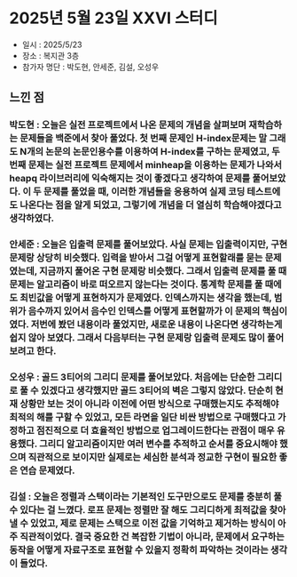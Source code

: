 # 2025년 5월 23일 XXVI 스터디

- 일시 : 2025/5/23
- 장소 : 복지관 3층
- 참가자 명단 : 박도현, 안세준, 김설, 오성우

## 느낀 점

### 박도현 : 오늘은 실전 프로젝트에서 나온 문제의 개념을 살펴보며 재학습하는 문제들을 백준에서 찾아 풀었다. 첫 번째 문제인 H-index문제는 말 그래도 N개의 논문의 논문인용수를 이용하여 H-index를 구하는 문제였고, 두 번째 문제는 실전 프로젝트 문제에서 minheap을 이용하는 문제가 나와서 heapq 라이브러리에 익숙해지는 것이 좋겠다고 생각하여 문제를 풀어보았다. 이 두 문제를 풀었을 때, 이러한 개념들을 응용하여 실제 코딩 테스트에도 나온다는 점을 알게 되었고, 그렇기에 개념을 더 열심히 학습해야겠다고 생각하였다.

### 안세준 : 오늘은 입출력 문제를 풀어보았다. 사실 문제는 입출력이지만, 구현문제랑 상당히 비슷했다. 입력을 받아서 그걸 어떻게 표현할래를 묻는 문제였는데, 지금까지 풀어온 구현 문제랑 비슷했다. 그래서 입출력 문제를 풀 때 문제는 알고리즘이 바로 떠오르지 않는다는 것이다. 통계학 문제를 풀 때에도 최빈값을 어떻게 표현하지가 문제였다. 인덱스까지는 생각을 했는데, 범위가 음수까지 있어서 음수인 인덱스를 어떻게 표현할까가 이 문제의 핵심이였다. 저번에 봤던 내용이라 풀었지만, 새로운 내용이 나온다면 생각하는게 쉽지 않아 보였다. 그래서 다음부터는 구현 문제랑 입출력 문제도 많이 풀어보려고 한다. 

### 오성우 : 골드 3티어의 그리디 문제를 풀어보았다. 처음에는 단순한 그리디로 풀 수 있겠다고 생각했지만 골드 3티어의 벽은 그렇지 않았다. 단순히 현재 상황만 보는 것이 아니라 이전에 어떤 방식으로 구매했는지도 추적해야 최적의 해를 구할 수 있었고, 모든 라면을 일단 비싼 방법으로 구매했다고 가정하고 점진적으로 더 효율적인 방법으로 업그레이드한다는 관점이 매우 유용했다. 그리디 알고리즘이지만 여러 변수를 추적하고 순서를 중요시해야 했으며 직관적으로 보이지만 실제로는 세심한 분석과 정교한 구현이 필요한 좋은 연습 문제였다.

### 김설 : 오늘은 정렬과 스택이라는 기본적인 도구만으로도 문제를 충분히 풀 수 있다는 걸 느꼈다. 로프 문제는 정렬만 잘 해도 그리디하게 최적값을 찾아낼 수 있었고, 제로 문제는 스택으로 이전 값을 기억하고 제거하는 방식이 아주 직관적이었다. 결국 중요한 건 복잡한 기법이 아니라, 문제에서 요구하는 동작을 어떻게 자료구조로 표현할 수 있을지 정확히 파악하는 것이라는 생각이 들었다.
